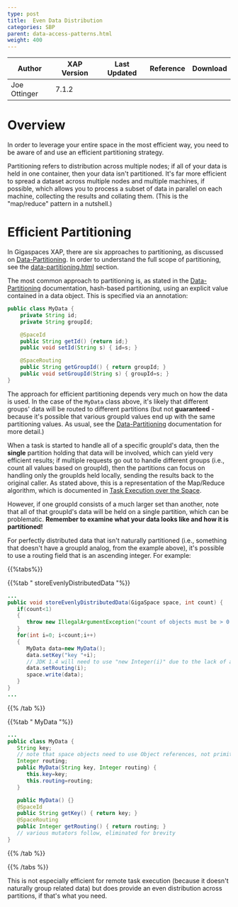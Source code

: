 ```yaml
---
type: post
title:  Even Data Distribution
categories: SBP
parent: data-access-patterns.html
weight: 400
---
```




|Author|XAP Version|Last Updated | Reference | Download |
|------|-----------|-------------|-----------|----------|
|Joe Ottinger| 7.1.2 |   |           |          |





# Overview

In order to leverage your entire space in the most efficient way, you need to be aware of and use an efficient partitioning strategy.

Partitioning refers to distribution across multiple nodes; if all of your data is held in one container, then your data isn't partitioned. It's far more efficient to spread a dataset across multiple nodes and multiple machines, if possible, which allows you to process a subset of data in parallel on each machine, collecting the results and collating them. (This is the "map/reduce" pattern in a nutshell.)

# Efficient Partitioning

In Gigaspaces XAP, there are six approaches to partitioning, as discussed on [Data-Partitioning]({{%latestadmurl%}}/data-partitioning.html). In order to understand the full scope of partitioning, see the [data-partitioning.html]({{%latestadmurl%}}/data-partitioning.html) section.

The most common approach to partitioning is, as stated in the [Data-Partitioning]({{%latestadmurl%}}/data-partitioning.html) documentation, hash-based partitioning, using an explicit value contained in a data object. This is specified via an annotation:


```java
public class MyData {
    private String id;
    private String groupId;

    @SpaceId
    public String getId() {return id;}
    public void setId(String s) { id=s; }

    @SpaceRouting
    public String getGroupId() { return groupId; }
    public void setGroupId(String s) { groupId=s; }
}
```

The approach for efficient partitioning depends very much on how the data is used. In the case of the `MyData` class above, it's likely that different groups' data will be routed to different partitions (but not **guaranteed** - because it's possible that various groupId values end up with the same partitioning values. As usual, see the [Data-Partitioning]({{%latestadmurl%}}/data-partitioning.html) documentation for more detail.)

When a task is started to handle all of a specific groupId's data, then the **single** partition holding that data will be involved, which can yield very efficient results; if multiple requests go out to handle different groups (i.e., count all values based on groupId), then the partitions can focus on handling only the groupIds held locally, sending the results back to the original caller. As stated above, this is a representation of the Map/Reduce algorithm, which is documented in [Task Execution over the Space]({{%latestjavaurl%}}/task-execution-over-the-space.html).

However, if one groupId consists of a much larger set than another, note that all of that groupId's data will be held on a single partition, which can be problematic. **Remember to examine what your data looks like and how it is partitioned!**

For perfectly distributed data that isn't naturally partitioned (i.e., something that doesn't have a groupId analog, from the example above), it's possible to use a routing field that is an ascending integer. For example:

{{%tabs%}}

{{%tab "  storeEvenlyDistributedData "%}}


```java
...
public void storeEvenlyDistributedData(GigaSpace space, int count) {
   if(count<1)
   {
      throw new IllegalArgumentException("count of objects must be > 0: passed value was "+count);
   }
   for(int i=0; i<count;i++)
   {
      MyData data=new MyData();
      data.setKey("key "+i);
      // JDK 1.4 will need to use "new Integer(i)" due to the lack of autoboxing.
      data.setRouting(i);
      space.write(data);
   }
}
...
```

{{% /tab %}}

{{%tab "  MyData "%}}


```java
...
public class MyData {
   String key;
   // note that space objects need to use Object references, not primitives
   Integer routing;
   public MyData(String key, Integer routing) {
      this.key=key;
      this.routing=routing;
   }

   public MyData() {}
   @SpaceId
   public String getKey() { return key; }
   @SpaceRouting
   public Integer getRouting() { return routing; }
   // various mutators follow, eliminated for brevity
}
```

{{% /tab %}}

{{% /tabs %}}

This is not especially efficient for remote task execution (because it doesn't naturally group related data) but does provide an even distribution across partitions, if that's what you need.
